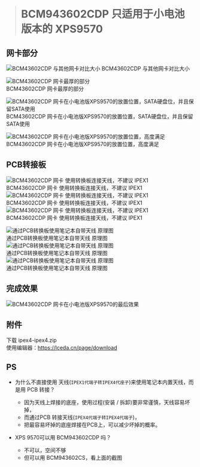 > # BCM943602CDP 只适用于小电池版本的 XPS9570

## 网卡部分
![BCM43602CDP 与其他网卡对比大小](2CDP_0.png) 
BCM43602CDP 与其他网卡对比大小  


![BCM43602CDP 网卡最厚的部分](2CDP_1.png)  
BCM43602CDP 网卡最厚的部分  

![BCM43602CDP 网卡在小电池版XPS9570的放置位置，SATA硬盘位，并且保留SATA使用](2CDP_3.png) 
BCM43602CDP 网卡在小电池版XPS9570的放置位置，SATA硬盘位，并且保留SATA使用

![BCM43602CDP 网卡在小电池版XPS9570的放置位置，高度满足](2CDP_4.png)  
BCM43602CDP 网卡在小电池版XPS9570的放置位置，高度满足



## PCB转接板
![BCM43602CDP 网卡 使用转换板连接天线，不建议 IPEX1 ](2CDP_5.png)  
BCM43602CDP 网卡 使用转换板连接天线，不建议 IPEX1
![BCM43602CDP 网卡 使用转换板连接天线，不建议 IPEX1 ](2CDP_6.png)  
BCM43602CDP 网卡 使用转换板连接天线，不建议 IPEX1
![BCM43602CDP 网卡 使用转换板连接天线，不建议 IPEX1 ](2CDP_7.png)  
BCM43602CDP 网卡 使用转换板连接天线，不建议 IPEX1

![通过PCB转换板使用笔记本自带天线 原理图 ](IPEX4_IPEX4.png)   
通过PCB转换板使用笔记本自带天线 原理图
![通过PCB转换板使用笔记本自带天线 原理图 ](2CDP_8.png)   
通过PCB转换板使用笔记本自带天线 原理图
![通过PCB转换板使用笔记本自带天线 原理图 ](2CDP_9.png)   
通过PCB转换板使用笔记本自带天线 原理图

## 完成效果
![BCM43602CDP 网卡在小电池版XPS9570的最后效果](2CDP_10.png)  


## 附件
下载 ipex4-ipex4.zip  
使用编辑器：https://lceda.cn/page/download 

## PS
 - 为什么不直接使用 天线(`IPEX1代端子转IPEX4代座子`)来使用笔记本内置天线，而是用 PCB 转接？
   - 因为天线上焊接的底座，使用过程(安装 / 拆卸)要非常谨慎，天线容易坏掉，
   - 而通过PCB 转接天线(`IPEX4代端子转IPEX4代端子`)，
   - 把最容易坏掉的底座焊接在PCB上，可以减少坏掉的概率。

 - XPS 9570可以用 BCM943602CDP 吗？
   - 不可以，空间不够
   - 但可以用 BCM943602CS，看上面的截图





